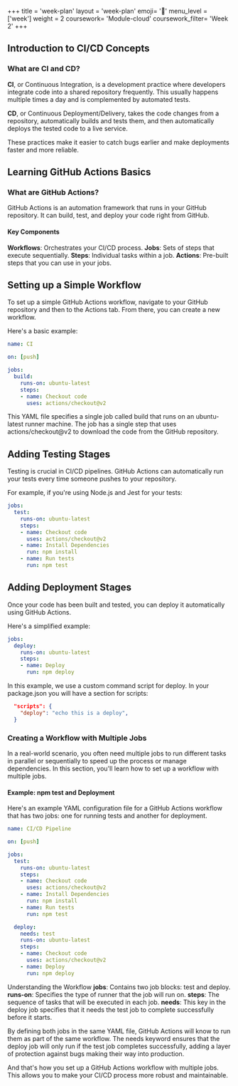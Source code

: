 +++
title = 'week-plan'
layout = 'week-plan'
emoji= '📝'
menu_level = ['week']
weight = 2
coursework= 'Module-cloud'
coursework_filter= 'Week 2'
+++

## Introduction to CI/CD Concepts

### What are CI and CD?

**CI**, or Continuous Integration, is a development practice where developers integrate code into a shared repository frequently. This usually happens multiple times a day and is complemented by automated tests.

**CD**, or Continuous Deployment/Delivery, takes the code changes from a repository, automatically builds and tests them, and then automatically deploys the tested code to a live service.

These practices make it easier to catch bugs earlier and make deployments faster and more reliable.

## Learning GitHub Actions Basics

### What are GitHub Actions?

GitHub Actions is an automation framework that runs in your GitHub repository. It can build, test, and deploy your code right from GitHub.

#### Key Components

**Workflows**: Orchestrates your CI/CD process.
**Jobs**: Sets of steps that execute sequentially.
**Steps**: Individual tasks within a job.
**Actions**: Pre-built steps that you can use in your jobs.

## Setting up a Simple Workflow

To set up a simple GitHub Actions workflow, navigate to your GitHub repository and then to the Actions tab. From there, you can create a new workflow.

Here's a basic example:

``` yaml
name: CI

on: [push]

jobs:
  build:
    runs-on: ubuntu-latest
    steps:
    - name: Checkout code
      uses: actions/checkout@v2
```

This YAML file specifies a single job called build that runs on an ubuntu-latest runner machine. The job has a single step that uses actions/checkout@v2 to download the code from the GitHub repository.

## Adding Testing Stages

Testing is crucial in CI/CD pipelines. GitHub Actions can automatically run your tests every time someone pushes to your repository.

For example, if you're using Node.js and Jest for your tests:

``` yaml
jobs:
  test:
    runs-on: ubuntu-latest
    steps:
    - name: Checkout code
      uses: actions/checkout@v2
    - name: Install Dependencies
      run: npm install
    - name: Run tests
      run: npm test
```

## Adding Deployment Stages

Once your code has been built and tested, you can deploy it automatically using GitHub Actions.

Here's a simplified example:

``` yaml
jobs:
  deploy:
    runs-on: ubuntu-latest
    steps:
    - name: Deploy
      run: npm deploy
```

In this example, we use a custom command script for deploy. In your package.json you will have a section for scripts:

``` json
  "scripts": {
    "deploy": "echo this is a deploy",
  }
```

### Creating a Workflow with Multiple Jobs

In a real-world scenario, you often need multiple jobs to run different tasks in parallel or sequentially to speed up the process or manage dependencies. In this section, you'll learn how to set up a workflow with multiple jobs.

#### Example: npm test and Deployment

Here's an example YAML configuration file for a GitHub Actions workflow that has two jobs: one for running tests and another for deployment.

``` yaml
name: CI/CD Pipeline

on: [push]

jobs:
  test:
    runs-on: ubuntu-latest
    steps:
    - name: Checkout code
      uses: actions/checkout@v2
    - name: Install Dependencies
      run: npm install
    - name: Run tests
      run: npm test

  deploy:
    needs: test
    runs-on: ubuntu-latest
    steps:
    - name: Checkout code
      uses: actions/checkout@v2
    - name: Deploy
      run: npm deploy
```

Understanding the Workflow
**jobs**: Contains two job blocks: test and deploy.
**runs-on**: Specifies the type of runner that the job will run on.
**steps**: The sequence of tasks that will be executed in each job.
**needs**: This key in the deploy job specifies that it needs the test job to complete successfully before it starts.

By defining both jobs in the same YAML file, GitHub Actions will know to run them as part of the same workflow. The needs keyword ensures that the deploy job will only run if the test job completes successfully, adding a layer of protection against bugs making their way into production.

And that's how you set up a GitHub Actions workflow with multiple jobs. This allows you to make your CI/CD process more robust and maintainable.

